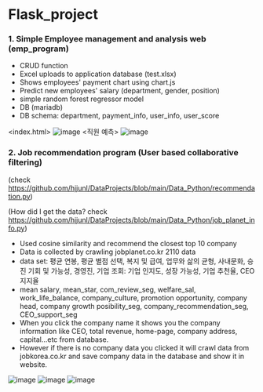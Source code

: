 # Flask_project

### 1. Simple Employee management and analysis web (emp_program)
- CRUD function
- Excel uploads to application database (test.xlsx)
- Shows employees' payment chart using chart.js
- Predict new employees' salary (department, gender, position)
- simple random forest regressor model
- DB (mariadb)
- DB schema: department, payment_info, user_info, user_score

<index.html>
![image](https://user-images.githubusercontent.com/50603209/137441756-753b118c-d583-468b-88bd-a3d471802648.png)
<직원 예측>
![image](https://user-images.githubusercontent.com/50603209/137441825-b6ee45be-c097-4bfb-a5bc-fac7fdd615c2.png)

### 2. Job recommendation program (User based collaborative filtering)
(check https://github.com/hjjunl/DataProjects/blob/main/Data_Python/recommendation.py)

(How did I get the data? check https://github.com/hjjunl/DataProjects/blob/main/Data_Python/job_planet_info.py)
- Used cosine similarity and recommend the closest top 10 company
- Data is collected by crawling jobplanet.co.kr 2110 data
- data set: 평균 연봉, 평균 별점 선택, 복지 및 급여, 업무와 삶의 균형, 사내문화, 승진 기회 및 가능성, 경영진, 기업 조회: 기업 인지도, 성장 가능성, 기업 추천율, CEO 지지율
- mean salary, mean_star, com_review_seg, welfare_sal, work_life_balance, company_culture, promotion opportunity, company head, company growth posibility_seg, company_recommendation_seg, CEO_support_seg
- When you click the company name it shows you the company information like CEO, total revenue, home-page, company address, capital...etc from database.
- However if there is no company data you clicked it will crawl data from jobkorea.co.kr and save company data in the database and show it in website.

![image](https://user-images.githubusercontent.com/50603209/139201076-17658e3f-6375-4b5d-9d9c-6986229edc2b.png)
![image](https://user-images.githubusercontent.com/50603209/139201195-cbc7895f-063a-436f-9eee-b7cc172e30e1.png)
![image](https://user-images.githubusercontent.com/50603209/139201275-405787b1-baba-432f-bb1f-71b3fa2345ea.png)

